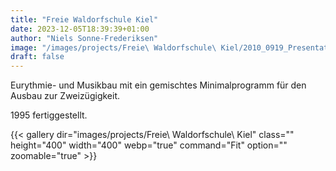 ```yaml
---
title: "Freie Waldorfschule Kiel"
date: 2023-12-05T18:39:39+01:00
author: "Niels Sonne-Frederiksen"
image: "/images/projects/Freie\ Waldorfschule\ Kiel/2010_0919_Presentation-39.jpg"
draft: false
---
```


Eurythmie- und Musikbau mit ein gemischtes Minimalprogramm für den Ausbau zur Zweizügigkeit.

1995 fertiggestellt.

{{< gallery dir="images/projects/Freie\ Waldorfschule\ Kiel" class="" height="400" width="400" webp="true" command="Fit" option="" zoomable="true" >}}